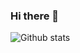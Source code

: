 ### Hi there 👋

![Github stats](https://github-readme-stats.vercel.app/api?username=mopig&show_icons=true&theme=dracula&hide=stars,issues)

<!-- <p>
  <img alt="css" src="https://img.shields.io/badge/-CSS-CC6699?style=flat-square&logo=sass&logoColor=white" />
  <img alt="Sass" src="https://img.shields.io/badge/-Sass-CC6699?style=flat-square&logo=sass&logoColor=white" />
  <img alt="git" src="https://img.shields.io/badge/-Git-F05032?style=flat-square&logo=git&logoColor=white" />
  <img alt="npm" src="https://img.shields.io/badge/-NPM-CB3837?style=flat-square&logo=npm&logoColor=white" />
  <img alt="html5" src="https://img.shields.io/badge/-HTML5-E34F26?style=flat-square&logo=html5&logoColor=white" />
</p>
 -->
